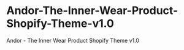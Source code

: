 # Andor-The-Inner-Wear-Product-Shopify-Theme-v1.0
Andor - The Inner Wear Product Shopify Theme v1.0

